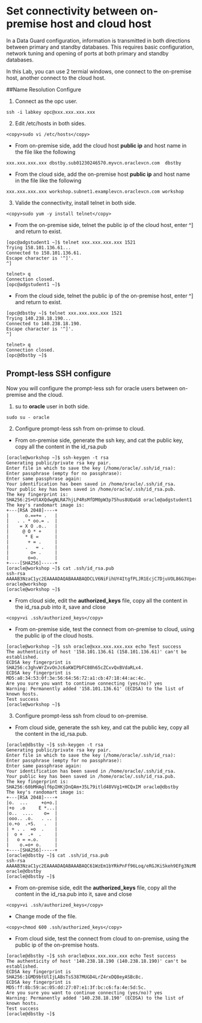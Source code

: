 # Set connectivity between on-premise host and cloud host

In a Data Guard configuration, information is transmitted in both directions between primary and standby databases. This requires basic configuration, network tuning and opening of ports at both primary and standby databases. 

In this Lab, you can use 2 termial windows, one connect to the on-premise host, another connect to the cloud host. 

##Name Resolution Configure

1. Connect as the opc user.

```
ssh -i labkey opc@xxx.xxx.xxx.xxx
```

2. Edit /etc/hosts in both sides.

```
<copy>sudo vi /etc/hosts</copy>
```

 - From on-premise side, add the cloud host **public ip** and host name in the file like the following

 ```
 xxx.xxx.xxx.xxx dbstby.sub01230246570.myvcn.oraclevcn.com  dbstby
 ```

 - From the cloud side, add the on-premise host **public ip** and host name in the file like the following

 ```
 xxx.xxx.xxx.xxx workshop.subnet1.examplevcn.oraclevcn.com workshop
 ```

3. Valide the connectivity, install telnet in both side.

```
<copy>sudo yum -y install telnet</copy>
```

 - From the on-premise side, telnet the public ip of the cloud host, enter ^] and return to exist.

 ```
 [opc@adgstudent1 ~]$ telnet xxx.xxx.xxx.xxx 1521
 Trying 158.101.136.61...
 Connected to 158.101.136.61.
 Escape character is '^]'.
 ^]

 telnet> q
 Connection closed.
 [opc@adgstudent1 ~]$ 
 ```

 - From the cloud side, telnet the public ip of the on-premise host, enter ^] and return to exist.

 ```
 [opc@dbstby ~]$ telnet xxx.xxx.xxx.xxx 1521
 Trying 140.238.18.190...
 Connected to 140.238.18.190.
 Escape character is '^]'.
 ^]

 telnet> q
 Connection closed.
 [opc@dbstby ~]$
 ```



## Prompt-less SSH configure

Now you will configure the prompt-less ssh for oracle users between on-premise and the cloud.

1. su to **oracle** user in both side.

```
sudo su - oracle
```

2. Configure prompt-less ssh from on-primse to cloud.

 - From on-premise side, generate the ssh key, and cat the public key, copy all the content in the id_rsa.pub

 ```
 [oracle@workshop ~]$ ssh-keygen -t rsa
 Generating public/private rsa key pair.
 Enter file in which to save the key (/home/oracle/.ssh/id_rsa): 
 Enter passphrase (empty for no passphrase): 
 Enter same passphrase again: 
 Your identification has been saved in /home/oracle/.ssh/id_rsa.
 Your public key has been saved in /home/oracle/.ssh/id_rsa.pub.
 The key fingerprint is:
 SHA256:2S+UtAXQdwgNLRA7hjLP4RsMfDM0pW3p75hus8UQaG8 oracle@adgstudent1
 The key's randomart image is:
 +---[RSA 2048]----+
 |      o.==+= .   |
 |   . . * oo.= .  |
 |    = X O .o..   |
 |     @ O * +     |
 |      * E =      |
 |       + = .     |
 |      .   = .    |
 |        o= .     |
 |       o=o.      |
 +----[SHA256]-----+
 [oracle@workshop ~]$ cat .ssh/id_rsa.pub
 ssh-rsa AAAAB3NzaC1yc2EAAAADAQABAAABAQDCLV6NiFihUY4ItgfPLJR1EcjC7DjuVOL86G3VperrA8hEKP2uLSh7AEeKm4MZmPPIzO/HlMw3KkhhUZNX/C+b29tQ2l8+fbCzzMGmZSAGmT2vEmot/9lVT714l/rcfWNXv8qcj6x4wHUqygH87XSDcCRaQt7vUcFNITOb/4yGRc9LcSQdlV1Yf1eOfUnkpB1fOoEXFfkAxgd1UeuFS0pIiejutqbPSeppu9X2RrbAmZymAVa7MiNNG2mZHf9tWJrigXsTwmgOgPlsAIcbutoVRGPcP1xc43ut9oUWk8reBEyDj8X2bgeafG+KeXD6YRh53lqIbTNYz+k1sfHwyuUl oracle@workshop
 [oracle@workshop ~]$  
 ```

 - From cloud side, edit the **authorized_keys** file, copy all the content in the id_rsa.pub into it, save and close

 ```
 <copy>vi .ssh/authorized_keys</copy>
 ```

 - From on-premise side, test the connect from on-premise to cloud, using the public ip of the cloud hosts.

 ```
 [oracle@workshop ~]$ ssh oracle@xxx.xxx.xxx.xxx echo Test success
 The authenticity of host '158.101.136.61 (158.101.136.61)' can't be established.
 ECDSA key fingerprint is SHA256:c3ghvWrZxvOnJc6aKWIPbFC80h65cZCxvQxBVdaRLx4.
 ECDSA key fingerprint is MD5:a8:34:53:0f:3e:56:64:56:72:a1:cb:47:18:44:ac:4c.
 Are you sure you want to continue connecting (yes/no)? yes
 Warning: Permanently added '158.101.136.61' (ECDSA) to the list of known hosts.
 Test success
 [oracle@workshop ~]$ 
 ```

3. Configure prompt-less ssh from cloud to on-premise.

 - From cloud side, generate the ssh key, and cat the public key, copy all the content in the id_rsa.pub.

 ```
 [oracle@dbstby ~]$ ssh-keygen -t rsa
 Generating public/private rsa key pair.
 Enter file in which to save the key (/home/oracle/.ssh/id_rsa): 
 Enter passphrase (empty for no passphrase): 
 Enter same passphrase again: 
 Your identification has been saved in /home/oracle/.ssh/id_rsa.
 Your public key has been saved in /home/oracle/.ssh/id_rsa.pub.
 The key fingerprint is:
 SHA256:60bMHAglf6pIHKjDnQAm+35L79itld48VVg1+HCQxIM oracle@dbstby
 The key's randomart image is:
 +---[RSA 2048]----+
 |o.  ...     +o+o.|
 |+o  .o     E *...|
 |o..  ....    o=  |
 |ooo.. .o.   . .. |
 |o.+o  .+S.   .   |
 | + . .  =o  .    |
 |  o +  .+  .     |
 |   o = =.o.      |
 |    o.=o+ o.     |
 +----[SHA256]-----+
 [oracle@dbstby ~]$ cat .ssh/id_rsa.pub
 ssh-rsa AAAAB3NzaC1yc2EAAAADAQABAAABAQC61WzEm1bYRkPnFf96Loq/eRGJKiSkeh9EFg3NzMBUmRq4rSWMsMkIkrLmrJUNF8I5tFMnSV+AQZo5vrtU23NVvxsQHF7rKYiMm9ARkACQmr1th8kefc/sJMn/3hQDm27FB5RLeZzbxyZoJAq7ZtLMfudlogaYxqLZLBnuHT8Oky/5FOa1EUVOaqiKm8f7pPlqnxpf1QdO8lswMvInWh3Zq9newfTmu/qt56shNd462uOyNjjCgRtmxsYXIxFhJecvDnkGJ+Tekq27nozBI+c3GyQS8tsyPnjt3DRg35sXJFWOeEswmxqxAjP0KWDFlSZ3aNm4ESS3ZPaTfSlgx0E1 oracle@dbstby
 [oracle@dbstby ~]$ 
 ```

 - From on-premise side, edit the **authorized_keys** file, copy all the content in the id_rsa.pub into it, save and close

 ```
 <copy>vi .ssh/authorized_keys</copy>
 ```

 - Change mode of the file.

 ```
 <copy>chmod 600 .ssh/authorized_keys</copy>
 ```

 - From cloud side, test the connect from cloud to on-premise, using the public ip of the on-premise hosts.

 ```
 [oracle@dbstby ~]$ ssh oracle@xxx.xxx.xxx.xxx echo Test success
 The authenticity of host '140.238.18.190 (140.238.18.190)' can't be established.
 ECDSA key fingerprint is SHA256:1GMD9btUlIjLABsTsS387MUGD4LrZ4rxDQ8eyASBc8c.
 ECDSA key fingerprint is MD5:ff:8b:59:ac:05:dd:27:07:e1:3f:bc:c6:fa:4e:5d:5c.
 Are you sure you want to continue connecting (yes/no)? yes
 Warning: Permanently added '140.238.18.190' (ECDSA) to the list of known hosts.
 Test success
 [oracle@dbstby ~]$ 
 ```

